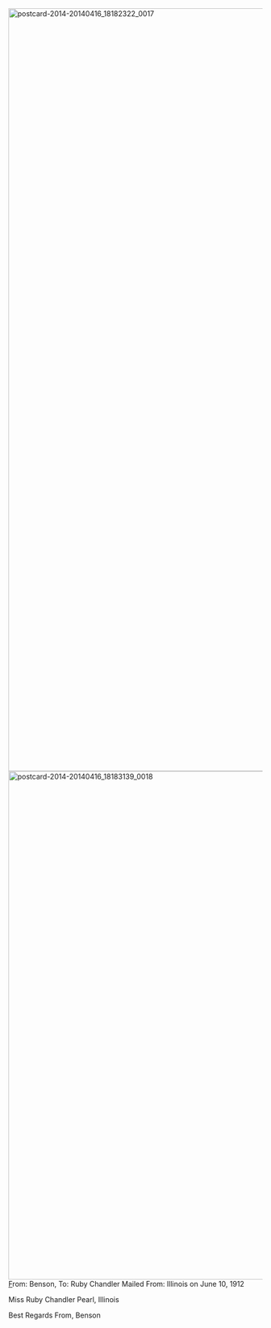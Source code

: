 <html><body><a href="http://107.170.91.122/wp-content/uploads/2014/04/postcard-2014-20140416_18182322_0017.jpg"><img class="alignnone size-full wp-image-262" src="http://107.170.91.122/wp-content/uploads/2014/04/postcard-2014-20140416_18182322_0017.jpg" alt="postcard-2014-20140416_18182322_0017" width="1001" height="1511"></a><a href="http://107.170.91.122/wp-content/uploads/2014/04/postcard-2014-20140416_18183139_0018.jpg"><img class="alignnone size-full wp-image-261" src="http://107.170.91.122/wp-content/uploads/2014/04/postcard-2014-20140416_18183139_0018.jpg" alt="postcard-2014-20140416_18183139_0018" width="1523" height="1007"></a><a href="http://107.170.91.122/wp-content/uploads/2014/04/postcard-2014-20140416_18182322_0017.jpg">F</a>rom: Benson, To: Ruby Chandler
Mailed From: Illinois on June 10, 1912

Miss Ruby Chandler
Pearl, Illinois

Best Regards
From, Benson

 </body></html>